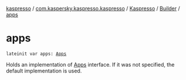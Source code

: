 [kaspresso](../../../index.md) / [com.kaspersky.kaspresso.kaspresso](../../index.md) / [Kaspresso](../index.md) / [Builder](index.md) / [apps](./apps.md)

# apps

`lateinit var apps: `[`Apps`](../../../com.kaspersky.kaspresso.device.apps/-apps/index.md)

Holds an implementation of [Apps](../../../com.kaspersky.kaspresso.device.apps/-apps/index.md) interface. If it was not specified, the default implementation is used.


